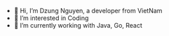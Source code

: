 - 👋 Hi, I’m Dzung Nguyen, a developer from VietNam
- 👀 I’m interested in Coding
- 🌱 I’m currently working with Java, Go, React

<!---
dungnguyenq/dungnguyenq is a ✨ special ✨ repository because its `README.md` (this file) appears on your GitHub profile.
You can click the Preview link to take a look at your changes.
--->
